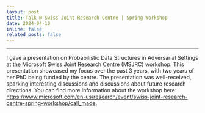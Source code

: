 ```yaml
---
layout: post
title: Talk @ Swiss Joint Research Centre | Spring Workshop
date: 2024-04-10
inline: false
related_posts: false
---
```


***

I gave a presentation on Probabilistic Data Structures in Adversarial Settings at the Microsoft Swiss Joint Research Centre (MSJRC) workshop. This presentation showcased my focus over the past 3 years, with two years of her PhD being funded by the centre. The presentation was well-received, sparking interesting discussions and discussions about future research directions. 
You can find more information about the workshop here: https://www.microsoft.com/en-us/research/event/swiss-joint-research-centre-spring-workshop/call_made.
